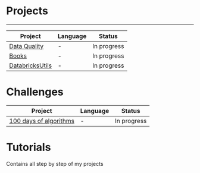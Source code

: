# Projects 
 --------------------------------------------------
| Project | Language | Status |
| ------- | -------- | ------ |
| [Data Quality](https://github.com/Fernandaraujo/DataQuality) | - | In progress |
| [Books](https://github.com/Fernandaraujo/Books) | - | In progress |
| [DatabricksUtils](https://github.com/Fernandaraujo/DatabricksUtils) | - | In progress |


# Challenges

| Project | Language | Status |
| ------- | -------- | ------ |
| [100 days of algorithms](https://github.com/Fernandaraujo/30days) | - | In progress |




 # Tutorials 
 Contains all step by step of my projects
